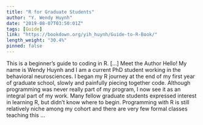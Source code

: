 ```yaml
---
title: "R for Graduate Students"
author: "Y. Wendy Huynh"
date: "2019-08-07T03:50:01Z"
tags: [Guide]
link: "https://bookdown.org/yih_huynh/Guide-to-R-Book/"
length_weight: "30.4%"
pinned: false
---
```


This is a beginner’s guide to coding in R. [...] Meet the Author Hello! My name is Wendy Huynh and I am a current PhD student working in the behavioral neurosciences. I began my R journey at the end of my first year of graduate school, slowly and painfully piecing together code. Although programming was never really part of my program, I now see it as an integral part of my work. Many fellow graduate students expressed interest in learning R, but didn’t know where to begin. Programming with R is still relatively niche among my cohort and there are very few formal classes teaching this ...
